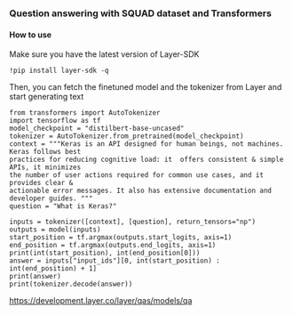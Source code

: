 ### Question answering with SQUAD dataset and Transformers

#### How to use
Make sure you have the latest version of Layer-SDK

``` !pip install layer-sdk -q ``` 

Then, you can fetch the finetuned model and the tokenizer from Layer and start generating text

```
from transformers import AutoTokenizer
import tensorflow as tf
model_checkpoint = "distilbert-base-uncased"
tokenizer = AutoTokenizer.from_pretrained(model_checkpoint)
context = """Keras is an API designed for human beings, not machines. Keras follows best
practices for reducing cognitive load: it  offers consistent & simple APIs, it minimizes
the number of user actions required for common use cases, and it provides clear &
actionable error messages. It also has extensive documentation and developer guides. """
question = "What is Keras?"

inputs = tokenizer([context], [question], return_tensors="np")
outputs = model(inputs)
start_position = tf.argmax(outputs.start_logits, axis=1)
end_position = tf.argmax(outputs.end_logits, axis=1)
print(int(start_position), int(end_position[0]))
answer = inputs["input_ids"][0, int(start_position) : int(end_position) + 1]
print(answer)
print(tokenizer.decode(answer))
```

https://development.layer.co/layer/qas/models/qa